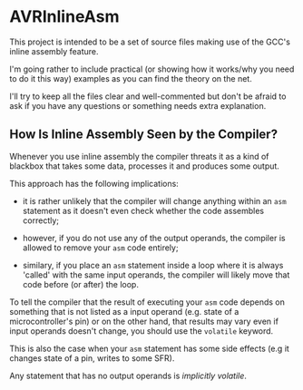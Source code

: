 AVRInlineAsm
============

This project is intended to be a set of source files making use of the GCC's
inline assembly feature.

I'm going rather to include practical (or showing how it works/why you need to
do it this way) examples as you can find the theory on the net.

I'll try to keep all the files clear and well-commented but don't be afraid to
ask if you have any questions or something needs extra explanation.

How Is Inline Assembly Seen by the Compiler?
--------------------------------------------

Whenever you use inline assembly the compiler threats it as a kind of blackbox
that takes some data, processes it and produces some output.

This approach has the following implications:

*   it is rather unlikely that the compiler will change anything within an `asm`
    statement as it doesn't even check whether the code assembles correctly;

*   however, if you do not use any of the output operands, the compiler is
    allowed to remove your `asm` code entirely;

*   similary, if you place an `asm` statement inside a loop where it is always
    'called' with the same input operands, the compiler will likely move that
    code before (or after) the loop.

To tell the compiler that the result of executing your `asm` code depends on
something that is not listed as a input operand (e.g. state of a
microcontroller's pin) or on the other hand, that results may vary even if
input operands doesn't change, you should use the `volatile` keyword.

This is also the case when your `asm` statement has some side effects (e.g it
changes state of a pin, writes to some SFR).

Any statement that has no output operands is *implicitly volatile*.
